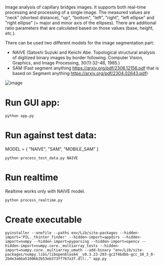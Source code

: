 Image analysis of capillary bridges images. It supports both real-time processing and processing of a single image. The measured values are "neck" (shortest distance), "up", "bottom", "left", "right", "left ellipse" and "right ellipse" (+ major and minor axis of the ellipses). There are additional ratio parameters that are calculated based on those values (base, height, etc.).

There can be used two different models for the image segmentation part:

- NAIVE (Satoshi Suzuki and Keiichi Abe. Topological structural analysis of digitized binary images by border following. Computer Vision, Graphics, and Image Processing, 30(1):32–46, 1985.)
- SAM (Fast segment anything https://arxiv.org/pdf/2306.12156.pdf that is based on Segment anything https://arxiv.org/pdf/2304.02643.pdf) 

![image](https://github.com/petkokp/capillary-bridges-image-analysis/assets/61232356/c1f33ff0-3790-4a2b-ad94-a08325a82737)

# Run GUI app:

`python app.py`

# Run against test data:

MODEL = { "NAIVE", "SAM", "MOBILE_SAM" }

`python process_test_data.py NAIVE`

# Run realtime

Realtime works only with NAIVE model.

`python process_realtime.py`

# Create executable

`pyinstaller --onefile --paths env/Lib/site-packages --hidden-import='PIL._tkinter_finder' --hidden-import=appdirs --hidden-import=numpy --hidden-import=pyparsing --hidden-import=opencv --hidden-import=numpy.core._multiarray_tests --hidden-import=numpy.core._multiarray_umath --add-binary "env/Lib/site-packages/numpy.libs/libopenblas64__v0.3.23-293-gc2f4bdbb-gcc_10_3_0-2bde3a66a51006b2b53eb373ff767a3f.dll:." app.py`
